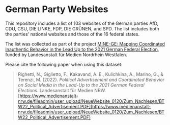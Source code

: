 # German Party Websites

This repository includes a list of 103 websites of the German parties AfD, CDU, CSU, DIE LINKE, FDP, DIE GRÜNEN, and SPD. The list includes both the parties' national websites and those of the 16 federal states.

The list was collected as part of the project [MINE-GE: Mapping Coordinated Inauthentic Behavior in the Lead Up to the 2021 German Federal Election](https://www.medienanstalt-nrw.de/fileadmin/user_upload/NeueWebsite_0120/Zum_Nachlesen/BTW22_Political_Advertisement.PDF), funded by Landesanstalt für Medien Nordrhein Westfalen.

Please cite the following paper when using this dataset:
> Righetti, N., Giglietto, F., Kakavand, A. E., Kulichkina, A., Marino, G., & Terenzi, M. (2022).  *Political Advertisement and Coordinated Behavior on Social Media in the Lead-Up to the 2021 German Federal Elections*. Landesanstalt für Medien NRW. [https://www.medienanstalt-nrw.de/fileadmin/user_upload/NeueWebsite_0120/Zum_Nachlesen/BTW22_Political_Advertisement.PDF](https://www.medienanstalt-nrw.de/fileadmin/user_upload/NeueWebsite_0120/Zum_Nachlesen/BTW22_Political_Advertisement.PDF)
